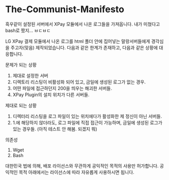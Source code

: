 # The-Communist-Manifesto
흑우같이 설정된 서버에서 XPay 모듈에서 나온 로그들을 가져옵니다. 내가 미쳤다고 bash로 짰지... ㅂㄷㅂㄷ

LG XPay 결제 모듈에서 나온 로그를 html 폴더 안에 집어넣는 말랑서버들에게 경각심을 주고자(맞음) 제작되었습니다. 다음과 같은 한계가 존재하고, 다음과 같은 상황에 대응합니다. 

문제가 되는 상황
1. 제대로 설정한 서버
2. 디렉토리 리스팅이 비활성화 되어 있고, 금일에 생성된 로그가 없는 경우. 
3. 어떤 파일에 접근하던지 200을 띄우는 해괴한 서버들. 
4. XPay Plugin의 설치 위치가 다른 서버들. 

제대로 되는 상황
1. 디렉터리 리스팅을 로그 파일이 있는 위치에다가 활성화한 제 정신이 아닌 서버들. 
2. 1.에 해당하지 않더라도, 로그 파일에 직접 접근이 가능하며, 금일에 생성된 로그가 있는 경우들. (아직 테스트 안 해봄. 되겠지 뭐)

의존성
1. Wget
2. Bash

대한민국 법에 의해, 배포 라이선스와 무관하게 공익적인 목적의 사용만 허가합니다. 공익적인 목적 아래에서는 라이선스에 따라 자유롭게 사용하시면 됩니다. 
